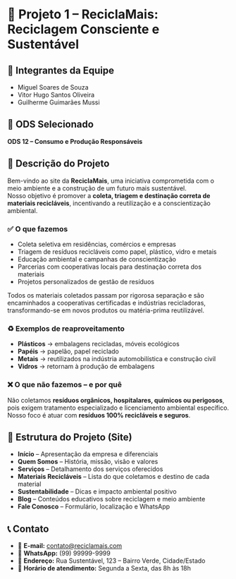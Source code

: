 # 🌿 Projeto 1 – ReciclaMais: Reciclagem Consciente e Sustentável  

## 👥 Integrantes da Equipe  
- Miguel Soares de Souza  
- Vitor Hugo Santos Oliveira  
- Guilherme Guimarães Mussi  

## 🎯 ODS Selecionado  
**ODS 12 – Consumo e Produção Responsáveis**  

## 📝 Descrição do Projeto  
Bem-vindo ao site da **ReciclaMais**, uma iniciativa comprometida com o meio ambiente e a construção de um futuro mais sustentável.  
Nosso objetivo é promover a **coleta, triagem e destinação correta de materiais recicláveis**, incentivando a reutilização e a conscientização ambiental.  

### ✅ O que fazemos  
- Coleta seletiva em residências, comércios e empresas  
- Triagem de resíduos recicláveis como papel, plástico, vidro e metais  
- Educação ambiental e campanhas de conscientização  
- Parcerias com cooperativas locais para destinação correta dos materiais  
- Projetos personalizados de gestão de resíduos  

Todos os materiais coletados passam por rigorosa separação e são encaminhados a cooperativas certificadas e indústrias recicladoras, transformando-se em novos produtos ou matéria-prima reutilizável.  

### ♻️ Exemplos de reaproveitamento  
- **Plásticos** → embalagens recicladas, móveis ecológicos  
- **Papéis** → papelão, papel reciclado  
- **Metais** → reutilizados na indústria automobilística e construção civil  
- **Vidros** → retornam à produção de embalagens  

### ❌ O que não fazemos – e por quê  
Não coletamos **resíduos orgânicos, hospitalares, químicos ou perigosos**, pois exigem tratamento especializado e licenciamento ambiental específico. Nosso foco é atuar com **resíduos 100% recicláveis e seguros**.  

## 📂 Estrutura do Projeto (Site)  
- **Início** – Apresentação da empresa e diferenciais  
- **Quem Somos** – História, missão, visão e valores  
- **Serviços** – Detalhamento dos serviços oferecidos  
- **Materiais Recicláveis** – Lista do que coletamos e destino de cada material  
- **Sustentabilidade** – Dicas e impacto ambiental positivo  
- **Blog** – Conteúdos educativos sobre reciclagem e meio ambiente  
- **Fale Conosco** – Formulário, localização e WhatsApp  

## 📞 Contato  
- 📧 **E-mail:** contato@reciclamais.com  
- 📱 **WhatsApp:** (99) 99999-9999  
- 📍 **Endereço:** Rua Sustentável, 123 – Bairro Verde, Cidade/Estado  
- 📅 **Horário de atendimento:** Segunda a Sexta, das 8h às 18h  

